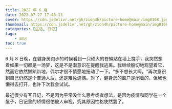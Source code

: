 ```yaml
---
title: 2022 年 6 月
date: 2022-07-27 17:46:13 
cover: https://cdn.jsdelivr.net/gh/zion4h/picture-home@main/img0108.jpg
thumbnail: https://cdn.jsdelivr.net/gh/zion4h/picture-home@main/img0108.jpg
categories: [生活, 日记]
tags:
    - 日记
toc: true
---
```


6 月 8 日晚，在健身房跑步的时候看到一只硕大的苍蝇贴在墙上搓手，我突然想着如果一切都是一场梦，这是不是潜意识在提醒我逃离。我继续殷切地观望着它，然而它依然懒趴趴地，偶尔才很不情愿地扭动了一下。“多不想长大啊。“再次意识到自己仍然是个普通人后，还是难免遗憾。对了，健身房的窗户是闭着的，但我也懒得去打开，也许下次我会试试。

<!--more-->

最近很少有写日记，不是因为平常没什么思考或者想法，是因为疫情和同学在一个屋子，日记里的矫情很怕被人审视，究其原因性格使然罢了。
